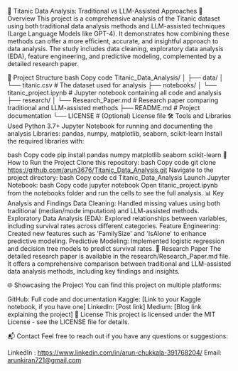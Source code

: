 🚢 Titanic Data Analysis: Traditional vs LLM-Assisted Approaches
📖 Overview
This project is a comprehensive analysis of the Titanic dataset using both traditional data analysis methods and LLM-assisted techniques (Large Language Models like GPT-4). It demonstrates how combining these methods can offer a more efficient, accurate, and insightful approach to data analysis. The study includes data cleaning, exploratory data analysis (EDA), feature engineering, and predictive modeling, complemented by a detailed research paper.

📁 Project Structure
bash
Copy code
Titanic_Data_Analysis/
│
├── data/
│   └── titanic.csv                  # The dataset used for analysis
├── notebooks/
│   └── titanic_project.ipynb        # Jupyter notebook containing all code and analysis
├── research/
│   └── Research_Paper.md            # Research paper comparing traditional and LLM-assisted methods
├── README.md                        # Project documentation
└── LICENSE                          # (Optional) License file
🛠️ Tools and Libraries Used
Python 3.7+
Jupyter Notebook for running and documenting the analysis
Libraries: pandas, numpy, matplotlib, seaborn, scikit-learn
Install the required libraries with:

bash
Copy code
pip install pandas numpy matplotlib seaborn scikit-learn
🚀 How to Run the Project
Clone this repository:
bash
Copy code
git clone https://github.com/arun3676/Titanic_Data_Analysis.git
Navigate to the project directory:
bash
Copy code
cd Titanic_Data_Analysis
Launch Jupyter Notebook:
bash
Copy code
jupyter notebook
Open titanic_project.ipynb from the notebooks folder and run the cells to see the full analysis.
📊 Key Analysis and Findings
Data Cleaning: Handled missing values using both traditional (median/mode imputation) and LLM-assisted methods.
Exploratory Data Analysis (EDA): Explored relationships between variables, including survival rates across different categories.
Feature Engineering: Created new features such as 'FamilySize' and 'IsAlone' to enhance predictive modeling.
Predictive Modeling: Implemented logistic regression and decision tree models to predict survival rates.
📑 Research Paper
The detailed research paper is available in the research/Research_Paper.md file. It offers a comprehensive comparison between traditional and LLM-assisted data analysis methods, including key findings and insights.

🌐 Showcasing the Project
You can find this project on multiple platforms:

GitHub: Full code and documentation
Kaggle: [Link to your Kaggle notebook, if you have one]
LinkedIn: [Post link]
Medium: [Blog link explaining the project]
📜 License
This project is licensed under the MIT License - see the LICENSE file for details.

📬 Contact
Feel free to reach out if you have any questions or suggestions:

LinkedIn : https://www.linkedin.com/in/arun-chukkala-391768204/
Email: arunkiran721@gmail.com
